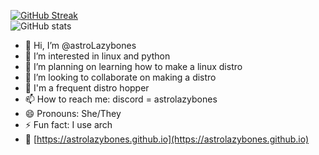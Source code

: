 [![GitHub Streak](https://streak-stats.demolab.com?user=astrolazybones&theme=catppuccin-frappe)](https://git.io/streak-stats)
<br>
![GitHub stats](https://github-readme-stats.vercel.app/api?username=astrolazybones&show_icons=true&theme=catppuccin_mocha)
- 👋 Hi, I’m @astroLazybones
- 👀 I’m interested in linux and python
- 🌱 I’m planning on learning how to make a linux distro 
- 💞️ I’m looking to collaborate on making a distro
- 🦗 I'm a frequent distro hopper
- 📫 How to reach me: discord = astrolazybones
- 😄 Pronouns: She/They
- ⚡ Fun fact: I use arch
- 🌃 [https://astrolazybones.github.io](https://astrolazybones.github.io)

<!---
astroLazybones/astroLazybones is a ✨ special ✨ repository because its `README.md` (this file) appears on your GitHub profile.
You can click the Preview link to take a look at your changes.
--->
